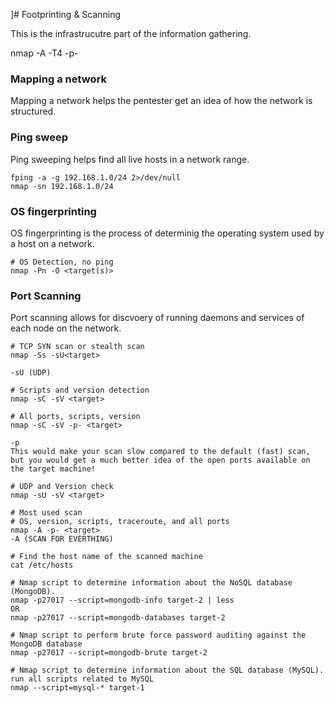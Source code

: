 ]# Footprinting & Scanning

This is the infrastrucutre part of the information gathering.

nmap -A -T4 -p- <targetip>

### Mapping a network

Mapping a network helps the pentester get an idea of how the network is structured.

### Ping sweep

Ping sweeping helps find all live hosts in a network range.

```
fping -a -g 192.168.1.0/24 2>/dev/null
nmap -sn 192.168.1.0/24
```

### OS fingerprinting

OS fingerprinting is the process of determinig the operating system used by a host on a network.

```
# OS Detection, no ping
nmap -Pn -O <target(s)>
```

### Port Scanning

Port scanning allows for discvoery of running daemons and services of each node on the network.

```
# TCP SYN scan or stealth scan
nmap -Ss -sU<target>

-sU (UDP)

# Scripts and version detection
nmap -sC -sV <target>

# All ports, scripts, version
nmap -sC -sV -p- <target>

-p
This would make your scan slow compared to the default (fast) scan, but you would get a much better idea of the open ports available on the target machine!

# UDP and Version check
nmap -sU -sV <target>

# Most used scan
# OS, version, scripts, traceroute, and all ports
nmap -A -p- <target>
-A (SCAN FOR EVERTHING)

# Find the host name of the scanned machine
cat /etc/hosts

# Nmap script to determine information about the NoSQL database (MongoDB).
nmap -p27017 --script=mongodb-info target-2 | less
OR 
nmap -p27017 --script=mongodb-databases target-2

# Nmap script to perform brute force password auditing against the MongoDB database
nmap -p27017 --script=mongodb-brute target-2

# Nmap script to determine information about the SQL database (MySQL).
run all scripts related to MySQL
nmap --script=mysql-* target-1
